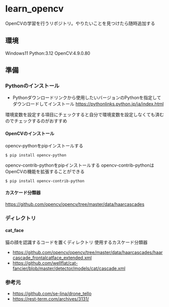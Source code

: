 # learn_opencv
OpenCVの学習を行うリポジトリ。やりたいことを見つけたら随時追加する

## 環境
Windows11
Python:3.12
OpenCV:4.9.0.80

## 準備
### Pythonのインストール
 - Pythonダウンロードリンクから使用したいバージョンのPythonを指定してダウンロードしてインストール
https://pythonlinks.python.jp/ja/index.html

環境変数を設定する項目にチェックすると自分で環境変数を設定しなくても済むのでチェックするのがおすすめ


#### OpenCVのインストール

opencv-pythonをpipインストールする
```
$ pip install opencv-python
```
opencv-contrib-pythonをpipインストールする
opencv-contrib-pythonはOpenCVの機能を拡張することができる
```
$ pip install opencv-contrib-python
```

#### カスケード分類器
https://github.com/opencv/opencv/tree/master/data/haarcascades

### ディレクトリ
#### cat_face
猫の顔を認識するコードを置くディレクトリ
使用するカスケード分類器
 - https://github.com/opencv/opencv/tree/master/data/haarcascades/haarcascade_frontalcatface_extended.xml
 - https://github.com/wellflat/cat-fancier/blob/master/detector/models/cat/cascade.xml

 ### 参考元
  - https://github.com/se-lina/drone_tello
  - https://rest-term.com/archives/3131/
